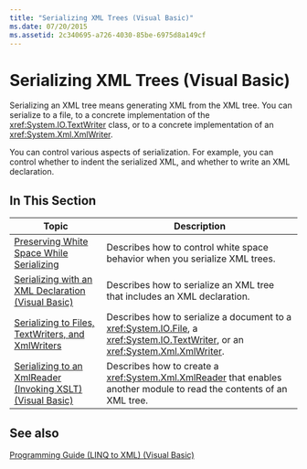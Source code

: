 ```yaml
---
title: "Serializing XML Trees (Visual Basic)"
ms.date: 07/20/2015
ms.assetid: 2c340695-a726-4030-85be-6975d8a149cf
---
```

# Serializing XML Trees (Visual Basic)
Serializing an XML tree means generating XML from the XML tree. You can serialize to a file, to a concrete implementation of the <xref:System.IO.TextWriter> class, or to a concrete implementation of an <xref:System.Xml.XmlWriter>.  
  
 You can control various aspects of serialization. For example, you can control whether to indent the serialized XML, and whether to write an XML declaration.  
  
## In This Section  
  
|Topic|Description|  
|-----------|-----------------|  
|[Preserving White Space While Serializing](../../../../visual-basic/programming-guide/concepts/linq/preserving-white-space-while-serializing.md)|Describes how to control white space behavior when you serialize XML trees.|  
|[Serializing with an XML Declaration (Visual Basic)](../../../../visual-basic/programming-guide/concepts/linq/serializing-with-an-xml-declaration.md)|Describes how to serialize an XML tree that includes an XML declaration.|  
|[Serializing to Files, TextWriters, and XmlWriters](../../../../visual-basic/programming-guide/concepts/linq/serializing-to-files-textwriters-and-xmlwriters.md)|Describes how to serialize a document to a <xref:System.IO.File>, a <xref:System.IO.TextWriter>, or an <xref:System.Xml.XmlWriter>.|  
|[Serializing to an XmlReader (Invoking XSLT) (Visual Basic)](../../../../visual-basic/programming-guide/concepts/linq/serializing-to-an-xmlreader-invoking-xslt.md)|Describes how to create a <xref:System.Xml.XmlReader> that enables another module to read the contents of an XML tree.|  
  
## See also
 [Programming Guide (LINQ to XML) (Visual Basic)](../../../../visual-basic/programming-guide/concepts/linq/programming-guide-linq-to-xml.md)
